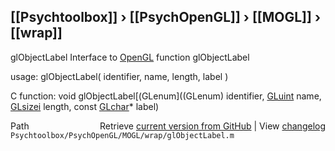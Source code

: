 ## [[Psychtoolbox]] &#8250; [[PsychOpenGL]] &#8250; [[MOGL]] &#8250; [[wrap]]

glObjectLabel  Interface to [OpenGL](OpenGL) function glObjectLabel  
  
usage:  glObjectLabel( identifier, name, length, label )  
  
C function:  void glObjectLabel[(GLenum]((GLenum) identifier, [GLuint](GLuint) name, [GLsizei](GLsizei) length, const [GLchar](GLchar)\* label)  




<div class="code_header" style="text-align:right;">
  <span style="float:left;">Path&nbsp;&nbsp;</span> <span class="counter">Retrieve <a href=
  "https://raw.github.com/Psychtoolbox-3/Psychtoolbox-3/beta/Psychtoolbox/PsychOpenGL/MOGL/wrap/glObjectLabel.m">current version from GitHub</a> | View <a href=
  "https://github.com/Psychtoolbox-3/Psychtoolbox-3/commits/beta/Psychtoolbox/PsychOpenGL/MOGL/wrap/glObjectLabel.m">changelog</a></span>
</div>
<div class="code">
  <code>Psychtoolbox/PsychOpenGL/MOGL/wrap/glObjectLabel.m</code>
</div>

